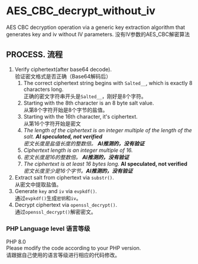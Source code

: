 # AES_CBC_decrypt_without_iv
AES CBC decryption operation via a generic key extraction algorithm that generates key and iv without IV parameters. 没有IV参数的AES_CBC解密算法
## PROCESS. 流程  

1. Verify ciphertext(after base64 decode).  
   验证密文格式是否正确（Base64解码后）  
   1. The correct ciphertext string begins with `Salted__`, which is exactly 8 characters long.  
      正确的密文字符串开头是`Salted__`，刚好是8个字符。
   2. Starting with the 8th character is an 8 byte salt value.  
      从第8个字符开始是8个字节的盐值。  
   3. Starting with the 16th character, it's ciphertext.  
      从第16个字符开始是密文  
   4. _The length of the ciphertext is an integer multiple of the length of the salt. **AI speculated, not verified**  
     _密文长度是盐值长度的整数倍。_  **AI推测的，没有验证**_  
   5. _Ciphertext length is an integer multiple of 16._  
   6. _密文长度是16的整数倍。 **AI推测的，没有验证**_
   6. _The ciphertext is at least 16 bytes long._ **AI speculated, not verified**  
     _密文长度至少是16个字节。**AI推测的，没有验证**_
2. Extract salt from ciphertext via `substr()`.  
   从密文中提取盐值。
3. Generate `key` and `iv` via `evpkdf()`.  
   通过`evpkdf()`生成`密钥`和`iv`。
4. Decrypt ciphertext via `openssl_decrypt()`.  
   通过`openssl_decrypt()`解密密文。
### PHP Language level 语言等级
PHP 8.0  
Please modify the code according to your PHP version.  
请跟据自己使用的语言等级进行相应的代码修改。
